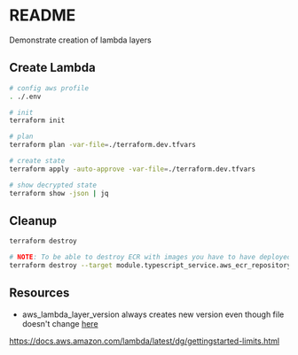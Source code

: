 # README

Demonstrate creation of lambda layers  

## Create Lambda

```sh
# config aws profile
. ./.env 

# init
terraform init

# plan 
terraform plan -var-file=./terraform.dev.tfvars

# create state
terraform apply -auto-approve -var-file=./terraform.dev.tfvars

# show decrypted state
terraform show -json | jq   
```

## Cleanup

```sh
terraform destroy

# NOTE: To be able to destroy ECR with images you have to have deployed it with force_delete=true
terraform destroy --target module.typescript_service.aws_ecr_repository.this
```

## Resources

* aws_lambda_layer_version always creates new version even though file doesn't change [here](https://github.com/hashicorp/terraform/issues/31451)

https://docs.aws.amazon.com/lambda/latest/dg/gettingstarted-limits.html